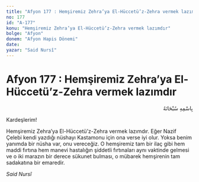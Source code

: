 ```yaml
---
title: "Afyon 177 : Hemşiremiz Zehra’ya El-Hüccetü’z-Zehra vermek lazımdır"
no: 177
id: "A-177"
konu: "Hemşiremiz Zehra’ya El-Hüccetü’z-Zehra vermek lazımdır"
bolge: "Afyon"
donem: "Afyon Hapis Dönemi"
date: 
yazar: "Said Nursî"
---
```


# Afyon 177 : Hemşiremiz Zehra’ya El-Hüccetü’z-Zehra vermek lazımdır

<p class="arabic" dir="rtl" title="Meal: “Her türlü noksan sıfatlardan yüce olan Allah’ın adıyla.”">بِاسْمِهِ سُبْحَانَهُ</p>

Kardeşlerim!

Hemşiremiz Zehra’ya El-Hüccetü’z-Zehra vermek lazımdır. Eğer Nazif Çelebi kendi yazdığı nüshayı Kastamonu için ona verse iyi olur. Yoksa benim yanımda bir nüsha var, onu vereceğiz. O hemşiremiz tam bir ilaç gibi hem maddi fırtına hem manevi hastalığın şiddetli fırtınaları aynı vaktinde gelmesi ve o iki marazın bir derece sükunet bulması, o mübarek hemşirenin tam sadakatına bir emaredir.

*Said Nursî*
